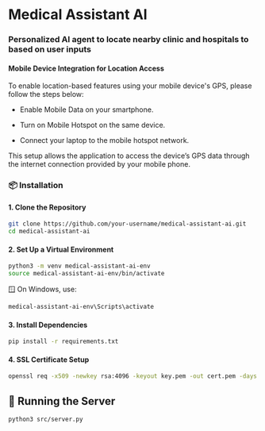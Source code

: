 # Medical Assistant AI
### Personalized AI agent to locate nearby clinic and hospitals to based on user inputs

#### Mobile Device Integration for Location Access

To enable location-based features using your mobile device's GPS, please follow the steps below:

* Enable Mobile Data on your smartphone.

* Turn on Mobile Hotspot on the same device.

* Connect your laptop to the mobile hotspot network.

This setup allows the application to access the device’s GPS data through the internet connection provided by your mobile phone.


### 📦 Installation

#### 1. Clone the Repository

```bash
git clone https://github.com/your-username/medical-assistant-ai.git
cd medical-assistant-ai
```

#### 2. Set Up a Virtual Environment
```bash
python3 -m venv medical-assistant-ai-env
source medical-assistant-ai-env/bin/activate
```
🪟 On Windows, use:
```bash
medical-assistant-ai-env\Scripts\activate
```

#### 3. Install Dependencies
```bash
pip install -r requirements.txt
```
#### 4. SSL Certificate Setup
```bash
openssl req -x509 -newkey rsa:4096 -keyout key.pem -out cert.pem -days 365 -nodes
```


## 🚀 Running the Server
```bash
python3 src/server.py
```